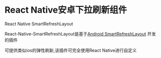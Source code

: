 # React Native安卓下拉刷新组件

React Native SmartRefreshLayout

React-Native-SmartRefreshLayout是基于[Android SmartRefreshLayout](https://github.com/scwang90/SmartRefreshLayout) 开发的插件

可提供类似ios的弹性刷新,该插件可完全使用React Native进行自定义
